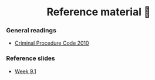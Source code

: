 <h1 align="center">Reference material 🧾</h1>

<h3>General readings</h3>

* [Criminal Procedure Code 2010](https://sso.agc.gov.sg/Act/CPC2010#pr2-) 

<h3>Reference slides</h3>

* [Week 9.1](https://docs.google.com/presentation/d/1v2W8V7L0dzVHo8IQyl1o2Z95M471VqKR3YLZKHacs4o/edit?usp=sharing)

